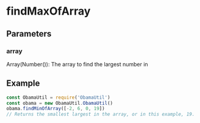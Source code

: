 # findMaxOfArray
## Parameters
### array
Array(Number()): The array to find the largest number in
## Example
```javascript
const ObamaUtil = require('ObamaUtil')
const obama = new ObamaUtil.ObamaUtil()
obama.findMinOfArray([-2, 6, 0, 19])
// Returns the smallest largest in the array, or in this example, 19.
```